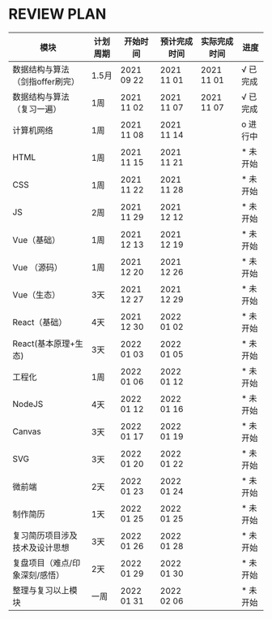 #  REVIEW  PLAN



| 模块                            | 计划周期 | 开始时间   | 预计完成时间 | 实际完成时间 | 进度     |
| ------------------------------- | -------- | ---------- | ------------ | ------------ | -------- |
| 数据结构与算法（剑指offer刷完） | 1.5月    | 2021 09 22 | 2021 11 01   | 2021 11 01   | √ 已完成 |
| 数据结构与算法（复习一遍）      | 1周      | 2021 11 02 | 2021 11 07   | 2021 11 07   | √ 已完成 |
| 计算机网络                      | 1周      | 2021 11 08 | 2021 11 14   |              | o 进行中 |
| HTML                            | 1周      | 2021 11 15 | 2021 11 21   |              | * 未开始 |
| CSS                             | 1周      | 2021 11 22 | 2021 11 28   |              | * 未开始 |
| JS                              | 2周      | 2021 11 29 | 2021 12 12   |              | * 未开始 |
| Vue（基础）                     | 1周      | 2021 12 13 | 2021 12 19   |              | * 未开始 |
| Vue （源码）                    | 1周      | 2021 12 20 | 2021 12 26   |              | * 未开始 |
| Vue（生态）                     | 3天      | 2021 12 27 | 2021 12 29   |              | * 未开始 |
| React（基础）                   | 4天      | 2021 12 30 | 2022 01 02   |              | * 未开始 |
| React(基本原理+生态)            | 3天      | 2022 01 03 | 2022 01 05   |              | * 未开始 |
| 工程化                          | 1周      | 2022 01 06 | 2022 01 12   |              | * 未开始 |
| NodeJS                          | 4天      | 2022 01 12 | 2022 01 16   |              | * 未开始 |
| Canvas                          | 3天      | 2022 01 17 | 2022 01 19   |              | * 未开始 |
| SVG                             | 3天      | 2022 01 20 | 2022 01 22   |              | * 未开始 |
| 微前端                          | 2天      | 2022 01 23 | 2022 01 24   |              | * 未开始 |
| 制作简历                        | 1天      | 2022 01 25 | 2022 01 25   |              | * 未开始 |
| 复习简历项目涉及技术及设计思想  | 3天      | 2022 01 26 | 2022 01 28   |              | * 未开始 |
| 复盘项目（难点/印象深刻/感悟）  | 2天      | 2022 01 29 | 2022 01 30   |              | * 未开始 |
| 整理与复习以上模块              | 一周     | 2022 01 31 | 2022 02 06   |              | * 未开始 |

